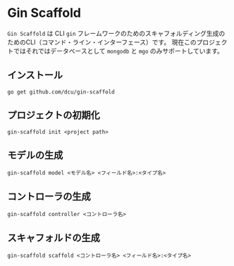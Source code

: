 # Gin Scaffold

`Gin Scaffold` は CLI `gin` フレームワークのためのスキャフォルディング生成のためのCLI（コマンド・ライン・インターフェース）です。
現在このプロジェクトではそれではデータベースとして `mongodb` と `mgo` のみサポートしています。

## インストール

	go get github.com/dcu/gin-scaffold

## プロジェクトの初期化

	gin-scaffold init <project path>

## モデルの生成

	gin-scaffold model <モデル名> <フィールド名>:<タイプ名>

## コントローラの生成

	gin-scaffold controller <コントローラ名>

## スキャフォルドの生成

	gin-scaffold scaffold <コントローラ名> <フィールド名>:<タイプ名>


